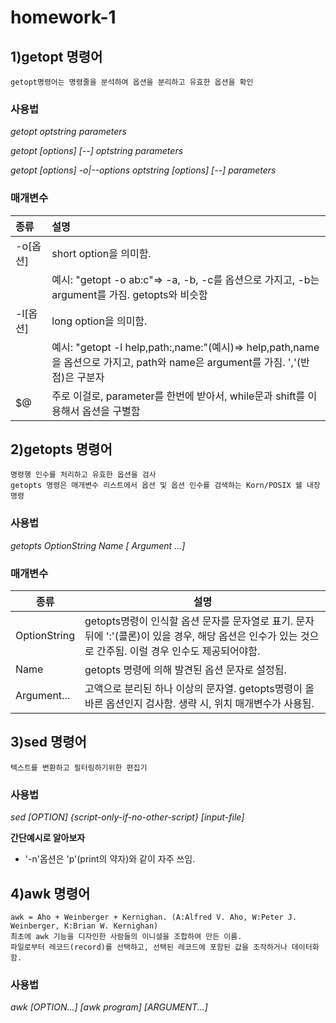 # homework-1

## 1)getopt 명령어

	getopt명령어는 명령줄을 분석하여 옵션을 분리하고 유효한 옵션을 확인

### 사용법
*getopt optstring parameters*

*getopt [options] [--] optstring parameters*

*getopt [options] -o|--options optstring [options] [--] parameters*

### 매개변수
|종류|설명|
|:---|:---|
|-o[옵션]|short option을 의미함.|
||예시: "getopt -o ab:c"=> -a, -b, -c를 옵션으로 가지고, -b는 argument를 가짐. getopts와 비슷함|
|-l[옵션]|long option을 의미함.
||예시: "getopt -l help,path:,name:"(예시)=> help,path,name을 옵션으로 가지고, path와 name은 argument를 가짐. ','(반점)은 구분자|
|$@|주로 이걸로, parameter를 한번에 받아서, while문과 shift를 이용해서 옵션을 구별함|


## 2)getopts 명령어

	명령행 인수를 처리하고 유효한 옵션을 검사
	getopts 명령은 매개변수 리스트에서 옵션 및 옵션 인수를 검색하는 Korn/POSIX 쉘 내장 명령

### 사용법
*getopts OptionString Name [ Argument ...]*

### 매개변수

|종류|설명|
|---|---|
|OptionString|getopts명령이 인식할 옵션 문자를 문자열로 표기. 문자 뒤에 ':'(콜론)이 있을 경우, 해당 옵션은 인수가 있는 것으로 간주됨. 이럴 경우 인수도 제공되어야함.|
|Name|getopts 명령에 의해 발견된 옵션 문자로 설정됨.|
|Argument...|고액으로 분리된 하나 이상의 문자열. getopts명령이 올바른 옵션인지 검사함. 생략 시, 위치 매개변수가 사용됨.|
		
				
## 3)sed 명령어
	
	텍스트를 변환하고 필터링하기위한 편집기

### 사용법
*sed [OPTION] {script-only-if-no-other-script} [input-file]*

**간단예시로 알아보자**

* '-n'옵션은 'p'(print의 약자)와 같이 자주 쓰임.


## 4)awk 명령어
	
	awk = Aho + Weinberger + Kernighan. (A:Alfred V. Aho, W:Peter J. Weinberger, K:Brian W. Kernighan)
	최초에 awk 기능을 디자인한 사람들의 이니셜을 조합하여 만든 이름.
	파일로부터 레코드(record)를 선택하고, 선택된 레코드에 포함된 값을 조작하거나 데이터화함.

### 사용법
*awk [OPTION...] [awk program] [ARGUMENT...]*
